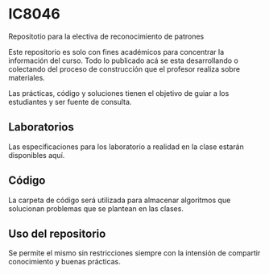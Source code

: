 # IC8046
 Repositotio para la electiva de reconocimiento de patrones

 Este repositorio es solo con fines académicos para concentrar la información del curso.
 Todo lo publicado acá se esta desarrollando o colectando del proceso de construcción que el profesor realiza sobre materiales.

 Las prácticas, código y soluciones tienen el objetivo de guiar a los estudiantes y ser fuente de consulta.

 ## Laboratorios
 Las especificaciones para los laboratorio a realidad en la clase estarán disponibles aquí.

 ## Código
 La carpeta de código será utilizada para almacenar algoritmos que solucionan problemas que se plantean en las clases.

 ## Uso del repositorio
 Se permite el mismo sin restricciones siempre con la intensión de compartir conocimiento y buenas prácticas.
 
